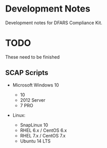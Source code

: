 # Development Notes

Development notes for DFARS Compliance Kit.

# TODO
These need to be finished 

## SCAP Scripts

* Microsoft Windows 10
	* 10 
	* 2012 Server
	* 7 PRO

* Linux:
	- SnapLinux 10
	- RHEL 6.x / CentOS 6.x
	- RHEL 7.x / CentOS 7.x
	- Ubuntu 14 LTS
